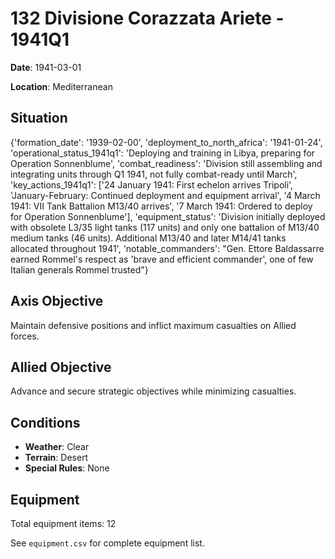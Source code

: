 # 132 Divisione Corazzata Ariete - 1941Q1

**Date**: 1941-03-01

**Location**: Mediterranean

## Situation

{'formation_date': '1939-02-00', 'deployment_to_north_africa': '1941-01-24', 'operational_status_1941q1': 'Deploying and training in Libya, preparing for Operation Sonnenblume', 'combat_readiness': 'Division still assembling and integrating units through Q1 1941, not fully combat-ready until March', 'key_actions_1941q1': ['24 January 1941: First echelon arrives Tripoli', 'January-February: Continued deployment and equipment arrival', '4 March 1941: VII Tank Battalion M13/40 arrives', '7 March 1941: Ordered to deploy for Operation Sonnenblume'], 'equipment_status': 'Division initially deployed with obsolete L3/35 light tanks (117 units) and only one battalion of M13/40 medium tanks (46 units). Additional M13/40 and later M14/41 tanks allocated throughout 1941', 'notable_commanders': "Gen. Ettore Baldassarre earned Rommel's respect as 'brave and efficient commander', one of few Italian generals Rommel trusted"}

## Axis Objective

Maintain defensive positions and inflict maximum casualties on Allied forces.

## Allied Objective

Advance and secure strategic objectives while minimizing casualties.

## Conditions

- **Weather**: Clear
- **Terrain**: Desert
- **Special Rules**: None

## Equipment

Total equipment items: 12

See `equipment.csv` for complete equipment list.

